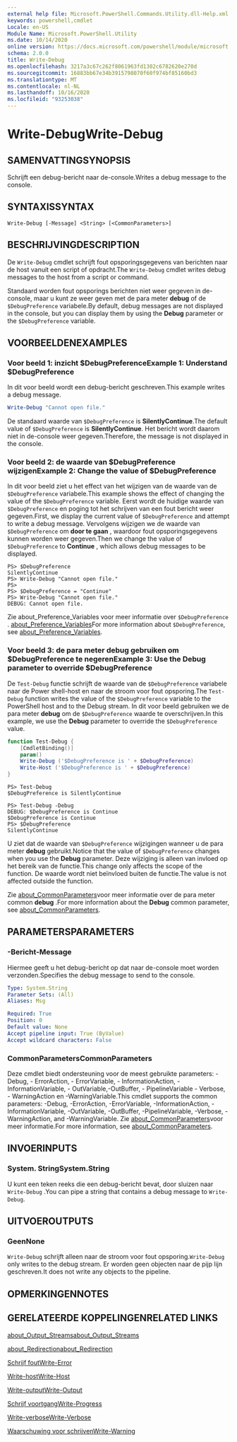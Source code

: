 ```yaml
---
external help file: Microsoft.PowerShell.Commands.Utility.dll-Help.xml
keywords: powershell,cmdlet
Locale: en-US
Module Name: Microsoft.PowerShell.Utility
ms.date: 10/14/2020
online version: https://docs.microsoft.com/powershell/module/microsoft.powershell.utility/write-debug?view=powershell-7&WT.mc_id=ps-gethelp
schema: 2.0.0
title: Write-Debug
ms.openlocfilehash: 3217a3c67c262f8061963fd1302c6782620e270d
ms.sourcegitcommit: 16883bb67e34b3915798070f60f974bf85160bd3
ms.translationtype: MT
ms.contentlocale: nl-NL
ms.lasthandoff: 10/16/2020
ms.locfileid: "93253038"
---
```

# <span data-ttu-id="b63dd-103">Write-Debug</span><span class="sxs-lookup"><span data-stu-id="b63dd-103">Write-Debug</span></span>

## <span data-ttu-id="b63dd-104">SAMENVATTING</span><span class="sxs-lookup"><span data-stu-id="b63dd-104">SYNOPSIS</span></span>
<span data-ttu-id="b63dd-105">Schrijft een debug-bericht naar de-console.</span><span class="sxs-lookup"><span data-stu-id="b63dd-105">Writes a debug message to the console.</span></span>

## <span data-ttu-id="b63dd-106">SYNTAXIS</span><span class="sxs-lookup"><span data-stu-id="b63dd-106">SYNTAX</span></span>

```
Write-Debug [-Message] <String> [<CommonParameters>]
```

## <span data-ttu-id="b63dd-107">BESCHRIJVING</span><span class="sxs-lookup"><span data-stu-id="b63dd-107">DESCRIPTION</span></span>

<span data-ttu-id="b63dd-108">De `Write-Debug` cmdlet schrijft fout opsporingsgegevens van berichten naar de host vanuit een script of opdracht.</span><span class="sxs-lookup"><span data-stu-id="b63dd-108">The `Write-Debug` cmdlet writes debug messages to the host from a script or command.</span></span>

<span data-ttu-id="b63dd-109">Standaard worden fout opsporings berichten niet weer gegeven in de-console, maar u kunt ze weer geven met de para meter **debug** of de `$DebugPreference` variabele.</span><span class="sxs-lookup"><span data-stu-id="b63dd-109">By default, debug messages are not displayed in the console, but you can display them by using the **Debug** parameter or the `$DebugPreference` variable.</span></span>

## <span data-ttu-id="b63dd-110">VOORBEELDEN</span><span class="sxs-lookup"><span data-stu-id="b63dd-110">EXAMPLES</span></span>

### <span data-ttu-id="b63dd-111">Voor beeld 1: inzicht $DebugPreference</span><span class="sxs-lookup"><span data-stu-id="b63dd-111">Example 1: Understand $DebugPreference</span></span>

<span data-ttu-id="b63dd-112">In dit voor beeld wordt een debug-bericht geschreven.</span><span class="sxs-lookup"><span data-stu-id="b63dd-112">This example writes a debug message.</span></span>

```powershell
Write-Debug "Cannot open file."
```

<span data-ttu-id="b63dd-113">De standaard waarde van `$DebugPreference` is **SilentlyContinue**.</span><span class="sxs-lookup"><span data-stu-id="b63dd-113">The default value of `$DebugPreference` is **SilentlyContinue**.</span></span> <span data-ttu-id="b63dd-114">Het bericht wordt daarom niet in de-console weer gegeven.</span><span class="sxs-lookup"><span data-stu-id="b63dd-114">Therefore, the message is not displayed in the console.</span></span>

### <span data-ttu-id="b63dd-115">Voor beeld 2: de waarde van $DebugPreference wijzigen</span><span class="sxs-lookup"><span data-stu-id="b63dd-115">Example 2: Change the value of $DebugPreference</span></span>

<span data-ttu-id="b63dd-116">In dit voor beeld ziet u het effect van het wijzigen van de waarde van de `$DebugPreference` variabele.</span><span class="sxs-lookup"><span data-stu-id="b63dd-116">This example shows the effect of changing the value of the `$DebugPreference` variable.</span></span> <span data-ttu-id="b63dd-117">Eerst wordt de huidige waarde van `$DebugPreference` en poging tot het schrijven van een fout bericht weer gegeven.</span><span class="sxs-lookup"><span data-stu-id="b63dd-117">First, we display the current value of `$DebugPreference` and attempt to write a debug message.</span></span> <span data-ttu-id="b63dd-118">Vervolgens wijzigen we de waarde van `$DebugPreference` om **door te gaan** , waardoor fout opsporingsgegevens kunnen worden weer gegeven.</span><span class="sxs-lookup"><span data-stu-id="b63dd-118">Then we change the value of `$DebugPreference` to **Continue** , which allows debug messages to be displayed.</span></span>

```
PS> $DebugPreference
SilentlyContinue
PS> Write-Debug "Cannot open file."
PS>
PS> $DebugPreference = "Continue"
PS> Write-Debug "Cannot open file."
DEBUG: Cannot open file.
```

<span data-ttu-id="b63dd-119">Zie about_Preference_Variables voor meer informatie over `$DebugPreference` . [about_Preference_Variables](/powershell/module/Microsoft.PowerShell.Core/About/about_Preference_Variables)</span><span class="sxs-lookup"><span data-stu-id="b63dd-119">For more information about `$DebugPreference`, see [about_Preference_Variables](/powershell/module/Microsoft.PowerShell.Core/About/about_Preference_Variables).</span></span>

### <span data-ttu-id="b63dd-120">Voor beeld 3: de para meter debug gebruiken om $DebugPreference te negeren</span><span class="sxs-lookup"><span data-stu-id="b63dd-120">Example 3: Use the Debug parameter to override $DebugPreference</span></span>

<span data-ttu-id="b63dd-121">De `Test-Debug` functie schrijft de waarde van de `$DebugPreference` variabele naar de Power shell-host en naar de stroom voor fout opsporing.</span><span class="sxs-lookup"><span data-stu-id="b63dd-121">The `Test-Debug` function writes the value of the `$DebugPreference` variable to the PowerShell host and to the Debug stream.</span></span> <span data-ttu-id="b63dd-122">In dit voor beeld gebruiken we de para meter **debug** om de `$DebugPreference` waarde te overschrijven.</span><span class="sxs-lookup"><span data-stu-id="b63dd-122">In this example, we use the **Debug** parameter to override the `$DebugPreference` value.</span></span>

```powershell
function Test-Debug {
    [CmdletBinding()]
    param()
    Write-Debug ('$DebugPreference is ' + $DebugPreference)
    Write-Host ('$DebugPreference is ' + $DebugPreference)
}
```

```
PS> Test-Debug
$DebugPreference is SilentlyContinue

PS> Test-Debug -Debug
DEBUG: $DebugPreference is Continue
$DebugPreference is Continue
PS> $DebugPreference
SilentlyContinue
```

<span data-ttu-id="b63dd-123">U ziet dat de waarde van `$DebugPreference` wijzigingen wanneer u de para meter **debug** gebruikt.</span><span class="sxs-lookup"><span data-stu-id="b63dd-123">Notice that the value of `$DebugPreference` changes when you use the **Debug** parameter.</span></span> <span data-ttu-id="b63dd-124">Deze wijziging is alleen van invloed op het bereik van de functie.</span><span class="sxs-lookup"><span data-stu-id="b63dd-124">This change only affects the scope of the function.</span></span> <span data-ttu-id="b63dd-125">De waarde wordt niet beïnvloed buiten de functie.</span><span class="sxs-lookup"><span data-stu-id="b63dd-125">The value is not affected outside the function.</span></span>

<span data-ttu-id="b63dd-126">Zie [about_CommonParameters](https://go.microsoft.com/fwlink/?LinkID=113216)voor meer informatie over de para meter common **debug** .</span><span class="sxs-lookup"><span data-stu-id="b63dd-126">For more information about the **Debug** common parameter, see [about_CommonParameters](https://go.microsoft.com/fwlink/?LinkID=113216).</span></span>

## <span data-ttu-id="b63dd-127">PARAMETERS</span><span class="sxs-lookup"><span data-stu-id="b63dd-127">PARAMETERS</span></span>

### <span data-ttu-id="b63dd-128">-Bericht</span><span class="sxs-lookup"><span data-stu-id="b63dd-128">-Message</span></span>

<span data-ttu-id="b63dd-129">Hiermee geeft u het debug-bericht op dat naar de-console moet worden verzonden.</span><span class="sxs-lookup"><span data-stu-id="b63dd-129">Specifies the debug message to send to the console.</span></span>

```yaml
Type: System.String
Parameter Sets: (All)
Aliases: Msg

Required: True
Position: 0
Default value: None
Accept pipeline input: True (ByValue)
Accept wildcard characters: False
```

### <span data-ttu-id="b63dd-130">CommonParameters</span><span class="sxs-lookup"><span data-stu-id="b63dd-130">CommonParameters</span></span>

<span data-ttu-id="b63dd-131">Deze cmdlet biedt ondersteuning voor de meest gebruikte parameters: -Debug, - ErrorAction, - ErrorVariable, - InformationAction, -InformationVariable, - OutVariable,-OutBuffer, - PipelineVariable - Verbose, - WarningAction en -WarningVariable.</span><span class="sxs-lookup"><span data-stu-id="b63dd-131">This cmdlet supports the common parameters: -Debug, -ErrorAction, -ErrorVariable, -InformationAction, -InformationVariable, -OutVariable, -OutBuffer, -PipelineVariable, -Verbose, -WarningAction, and -WarningVariable.</span></span> <span data-ttu-id="b63dd-132">Zie [about_CommonParameters](https://go.microsoft.com/fwlink/?LinkID=113216)voor meer informatie.</span><span class="sxs-lookup"><span data-stu-id="b63dd-132">For more information, see [about_CommonParameters](https://go.microsoft.com/fwlink/?LinkID=113216).</span></span>

## <span data-ttu-id="b63dd-133">INVOER</span><span class="sxs-lookup"><span data-stu-id="b63dd-133">INPUTS</span></span>

### <span data-ttu-id="b63dd-134">System. String</span><span class="sxs-lookup"><span data-stu-id="b63dd-134">System.String</span></span>

<span data-ttu-id="b63dd-135">U kunt een teken reeks die een debug-bericht bevat, door sluizen naar `Write-Debug` .</span><span class="sxs-lookup"><span data-stu-id="b63dd-135">You can pipe a string that contains a debug message to `Write-Debug`.</span></span>

## <span data-ttu-id="b63dd-136">UITVOER</span><span class="sxs-lookup"><span data-stu-id="b63dd-136">OUTPUTS</span></span>

### <span data-ttu-id="b63dd-137">Geen</span><span class="sxs-lookup"><span data-stu-id="b63dd-137">None</span></span>

<span data-ttu-id="b63dd-138">`Write-Debug` schrijft alleen naar de stroom voor fout opsporing.</span><span class="sxs-lookup"><span data-stu-id="b63dd-138">`Write-Debug` only writes to the debug stream.</span></span> <span data-ttu-id="b63dd-139">Er worden geen objecten naar de pijp lijn geschreven.</span><span class="sxs-lookup"><span data-stu-id="b63dd-139">It does not write any objects to the pipeline.</span></span>

## <span data-ttu-id="b63dd-140">OPMERKINGEN</span><span class="sxs-lookup"><span data-stu-id="b63dd-140">NOTES</span></span>

## <span data-ttu-id="b63dd-141">GERELATEERDE KOPPELINGEN</span><span class="sxs-lookup"><span data-stu-id="b63dd-141">RELATED LINKS</span></span>

[<span data-ttu-id="b63dd-142">about_Output_Streams</span><span class="sxs-lookup"><span data-stu-id="b63dd-142">about_Output_Streams</span></span>](../Microsoft.PowerShell.Core/About/about_Output_Streams.md)

[<span data-ttu-id="b63dd-143">about_Redirection</span><span class="sxs-lookup"><span data-stu-id="b63dd-143">about_Redirection</span></span>](../Microsoft.PowerShell.Core/About/about_Redirection.md)

[<span data-ttu-id="b63dd-144">Schrijf fout</span><span class="sxs-lookup"><span data-stu-id="b63dd-144">Write-Error</span></span>](Write-Error.md)

[<span data-ttu-id="b63dd-145">Write-host</span><span class="sxs-lookup"><span data-stu-id="b63dd-145">Write-Host</span></span>](Write-Host.md)

[<span data-ttu-id="b63dd-146">Write-output</span><span class="sxs-lookup"><span data-stu-id="b63dd-146">Write-Output</span></span>](Write-Output.md)

[<span data-ttu-id="b63dd-147">Schrijf voortgang</span><span class="sxs-lookup"><span data-stu-id="b63dd-147">Write-Progress</span></span>](Write-Progress.md)

[<span data-ttu-id="b63dd-148">Write-verbose</span><span class="sxs-lookup"><span data-stu-id="b63dd-148">Write-Verbose</span></span>](Write-Verbose.md)

[<span data-ttu-id="b63dd-149">Waarschuwing voor schrijven</span><span class="sxs-lookup"><span data-stu-id="b63dd-149">Write-Warning</span></span>](Write-Warning.md)
